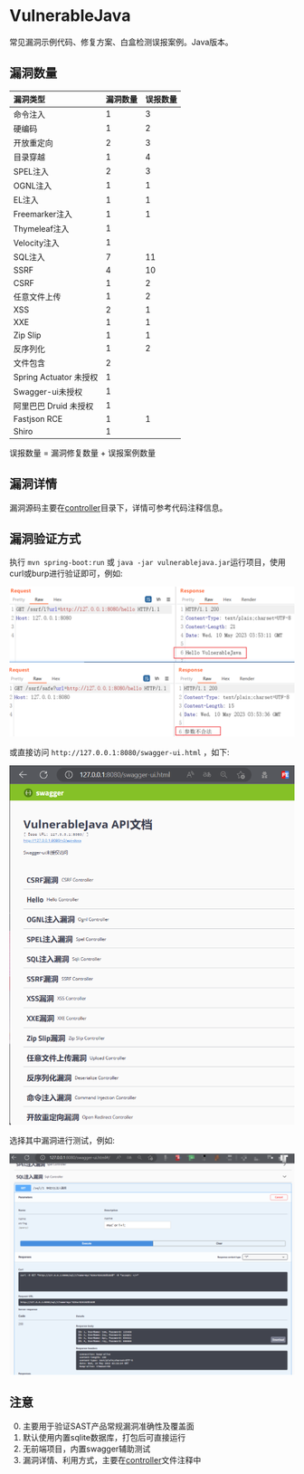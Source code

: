 # VulnerableJava

常见漏洞示例代码、修复方案、白盒检测误报案例。Java版本。

## 漏洞数量

| 漏洞类型 | 漏洞数量 | 误报数量 |
| :------ | :------ | :------- |
| 命令注入 | 1 | 3 |
| 硬编码   | 1 | 2 |
| 开放重定向 | 2 | 3 |
| 目录穿越 | 1 | 4 |
| SPEL注入 | 2 | 3 |
| OGNL注入 | 1 | 1 |
| EL注入 | 1 | 1 |
| Freemarker注入 | 1 | 1 |
| Thymeleaf注入 | 1 | |
| Velocity注入 | 1 | |
| SQL注入 | 7 | 11 |
| SSRF | 4 | 10 |
| CSRF | 1 | 2 |
| 任意文件上传 | 1 | 2 |
| XSS | 2 | 1 |
| XXE | 1 | 1 |
| Zip Slip | 1 | 1 |
| 反序列化 | 1 | 2 |
| 文件包含 | 2 | |
| Spring Actuator 未授权 | 1 | |
| Swagger-ui未授权 | 1 | |
| 阿里巴巴 Druid 未授权 | 1 | |
| Fastjson RCE | 1 | 1 |
| Shiro | 1 | |

误报数量 = 漏洞修复数量 + 误报案例数量

## 漏洞详情

漏洞源码主要在[controller](./src/main/java/com/example/vulnerablejava/controller/)目录下，详情可参考代码注释信息。

## 漏洞验证方式

执行 `mvn spring-boot:run` 或 `java -jar vulnerablejava.jar`运行项目，使用curl或burp进行验证即可，例如:

![burp](./docs/imgs/burp.png)

或直接访问 `http://127.0.0.1:8080/swagger-ui.html` ，如下:

![swagger](./docs/imgs/swagger.png)

选择其中漏洞进行测试，例如:

![swagger](./docs/imgs/swagger2.png)

## 注意

0. 主要用于验证SAST产品常规漏洞准确性及覆盖面
1. 默认使用内置sqlite数据库，打包后可直接运行
2. 无前端项目，内置swagger辅助测试
3. 漏洞详情、利用方式，主要在[controller](./src/main/java/com/example/vulnerablejava/controller/)文件注释中
